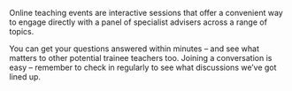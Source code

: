 Online teaching events are interactive sessions that offer a convenient way to engage directly with a panel of specialist advisers across a range of topics. 

You can get your questions answered within minutes – and see what matters to other potential trainee teachers too. Joining a conversation is easy – remember to check in regularly to see what discussions we’ve got lined up.